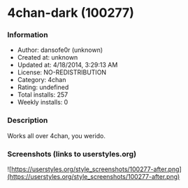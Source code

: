 # 4chan-dark (100277)

### Information
- Author: dansofe0r (unknown)
- Created at: unknown
- Updated at: 4/18/2014, 3:29:13 AM
- License: NO-REDISTRIBUTION
- Category: 4chan
- Rating: undefined
- Total installs: 257
- Weekly installs: 0


### Description
Works all over 4chan, you werido.


### Screenshots (links to userstyles.org)
![https://userstyles.org/style_screenshots/100277-after.png](https://userstyles.org/style_screenshots/100277-after.png)



